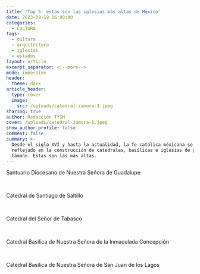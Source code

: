 ```yaml
---
title: 'Top 5: estas son las iglesias más altas de México'
date: 2023-09-19 16:00:00
categories:
  - CULTURA
tags:
  - cultura
  - arquitectura
  - iglesias
  - estados
layout: article
excerpt_separator: <!--more-->
mode: immersive
header:
  theme: dark
article_header:
  type: cover
  image:
    src: /uploads/catedral-zamora-1.jpeg
sharing: true
author: Redacción TYSM
cover: /uploads/catedral-zamora-1.jpeg
show_author_profile: false
comment: false
summary: >-
  Desde el siglo XVI y hasta la actualidad, la fe católica méxicana se ha
  reflejado en la construcción de catedrales, basílicas e iglesias de gran
  tamaño. Estas son las más altas.
---
```

Santuario Diocesano de Nuestra Señora de Guadalupe

&nbsp;

Catedral de Santiago de Saltillo

&nbsp;

Catedral del Señor de Tabasco

&nbsp;

Catedral Basílica de Nuestra Señora de la Inmaculada Concepción

&nbsp;

Catedral Basílica de Nuestra Señora de San Juan de los Lagos

&nbsp;